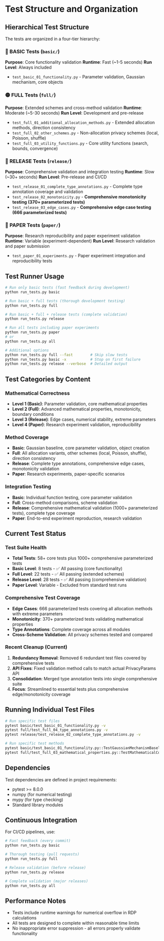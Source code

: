 # Test Structure and Organization

## Hierarchical Test Structure

The tests are organized in a four-tier hierarchy:

### 🔵 BASIC Tests (`basic/`)
**Purpose**: Core functionality validation
**Runtime**: Fast (~1-5 seconds)
**Run Level**: Always included

- `test_basic_01_functionality.py` - Parameter validation, Gaussian mechanism, core objects

### 🟡 FULL Tests (`full/`)  
**Purpose**: Extended schemes and cross-method validation
**Runtime**: Moderate (~5-30 seconds)
**Run Level**: Development and pre-release

- `test_full_01_additional_allocation_methods.py` - Extended allocation methods, direction consistency
- `test_full_02_other_schemes.py` - Non-allocation privacy schemes (local, Poisson, shuffle)
- `test_full_03_utility_functions.py` - Core utility functions (search, bounds, convergence)

### 🔴 RELEASE Tests (`release/`)
**Purpose**: Comprehensive validation and integration testing
**Runtime**: Slow (~30+ seconds)
**Run Level**: Pre-release and CI/CD

- `test_release_01_complete_type_annotations.py` - Complete type annotation coverage and validation
- `test_release_02_monotonicity.py` - **Comprehensive monotonicity testing (370+ parameterized tests)**
- `test_release_03_edge_cases.py` - **Comprehensive edge case testing (666 parameterized tests)**

### 📄 PAPER Tests (`paper/`)
**Purpose**: Research reproducibility and paper experiment validation
**Runtime**: Variable (experiment-dependent)
**Run Level**: Research validation and paper submission

- `test_paper_01_experiments.py` - Paper experiment integration and reproducibility tests

## Test Runner Usage

```bash
# Run only basic tests (fast feedback during development)
python run_tests.py basic

# Run basic + full tests (thorough development testing)
python run_tests.py full

# Run basic + full + release tests (complete validation)
python run_tests.py release

# Run all tests including paper experiments
python run_tests.py paper
# or
python run_tests.py all

# Additional options
python run_tests.py full --fast        # Skip slow tests
python run_tests.py basic -x           # Stop on first failure
python run_tests.py release --verbose  # Detailed output
```

## Test Categories by Content

### Mathematical Correctness
- **Level 1 (Basic)**: Parameter validation, core mathematical properties
- **Level 2 (Full)**: Advanced mathematical properties, monotonicity, boundary conditions
- **Level 3 (Release)**: Edge cases, numerical stability, extreme parameters
- **Level 4 (Paper)**: Research experiment validation, reproducibility

### Method Coverage
- **Basic**: Gaussian baseline, core parameter validation, object creation
- **Full**: All allocation variants, other schemes (local, Poisson, shuffle), direction consistency
- **Release**: Complete type annotations, comprehensive edge cases, monotonicity validation
- **Paper**: Research experiments, paper-specific scenarios

### Integration Testing
- **Basic**: Individual function testing, core parameter validation
- **Full**: Cross-method comparisons, scheme validation
- **Release**: Comprehensive mathematical validation (1000+ parameterized tests), complete type coverage
- **Paper**: End-to-end experiment reproduction, research validation

## Current Test Status

### Test Suite Health
- **Total Tests**: 58+ core tests plus 1000+ comprehensive parameterized tests
- **Basic Level**: 8 tests - ✅ All passing (core functionality)
- **Full Level**: 22 tests - ✅ All passing (extended schemes)
- **Release Level**: 28 tests - ✅ All passing (comprehensive validation)
- **Paper Level**: Variable - Excluded from standard test runs

### Comprehensive Test Coverage
- **Edge Cases**: 666 parameterized tests covering all allocation methods with extreme parameters
- **Monotonicity**: 370+ parameterized tests validating mathematical properties
- **Type Annotations**: Complete coverage across all modules
- **Cross-Scheme Validation**: All privacy schemes tested and compared

### Recent Cleanup (Current)
1. **Redundancy Removal**: Removed 6 redundant test files covered by comprehensive tests
2. **API Fixes**: Fixed validation method calls to match actual PrivacyParams API
3. **Consolidation**: Merged type annotation tests into single comprehensive suite
4. **Focus**: Streamlined to essential tests plus comprehensive edge/monotonicity coverage

## Running Individual Test Files

```bash
# Run specific test files
pytest basic/test_basic_01_functionality.py -v
pytest full/test_full_04_type_annotations.py -v
pytest release/test_release_02_complete_type_annotations.py -v

# Run specific test methods
pytest basic/test_basic_01_functionality.py::TestGaussianMechanismBaseline::test_gaussian_epsilon_basic -v
pytest full/test_full_03_mathematical_properties.py::TestMathematicalConstraints -v
```

## Dependencies

Test dependencies are defined in project requirements:
- pytest >= 8.0.0
- numpy (for numerical testing)
- mypy (for type checking)
- Standard library modules

## Continuous Integration

For CI/CD pipelines, use:
```bash
# Fast feedback (every commit)
python run_tests.py basic

# Thorough testing (pull requests)  
python run_tests.py full

# Release validation (before release)
python run_tests.py release

# Complete validation (major releases)
python run_tests.py all
```

## Performance Notes

- Tests include runtime warnings for numerical overflow in RDP calculations
- All tests are designed to complete within reasonable time limits
- No inappropriate error suppression - all errors properly validate functionality 